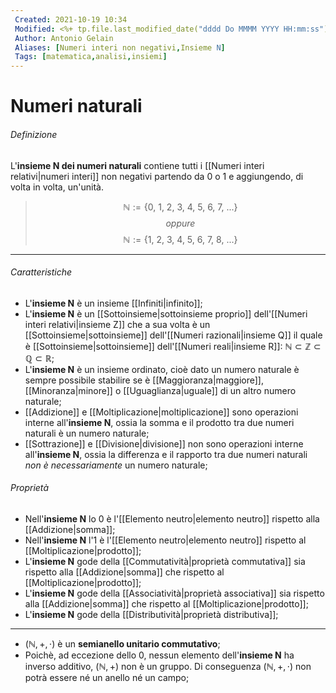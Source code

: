 ```yaml
---
 Created: 2021-10-19 10:34
 Modified: <%+ tp.file.last_modified_date("dddd Do MMMM YYYY HH:mm:ss") %>
 Author: Antonio Gelain
 Aliases: [Numeri interi non negativi,Insieme N]
 Tags: [matematica,analisi,insiemi]
---
```


# Numeri naturali

###### Definizione

L'**insieme N dei numeri naturali** contiene tutti i [[Numeri interi relativi|numeri interi]] non negativi partendo da 0 o 1 e aggiungendo, di volta in volta, un'unità.

> $$\mathbb{N} := \{0,\ 1,\ 2,\ 3,\ 4,\ 5,\ 6,\ 7,\ ...\}$$
> $$oppure$$
> $$\mathbb{N} := \{1,\ 2,\ 3,\ 4,\ 5,\ 6,\ 7,\ 8,\ ...\}$$

---

###### Caratteristiche

- L'**insieme N** è un insieme [[Infiniti|infinito]];
- L'**insieme N** è un [[Sottoinsieme|sottoinsieme proprio]] dell'[[Numeri interi relativi|insieme Z]] che a sua volta è un [[Sottoinsieme|sottoinsieme]] dell'[[Numeri razionali|insieme Q]] il quale è [[Sottoinsieme|sottoinsieme]] dell'[[Numeri reali|insieme R]]: $\mathbb{N} \subset \mathbb{Z} \subset \mathbb{Q} \subset \mathbb{R}$;
- L'**insieme N** è un insieme ordinato, cioè dato un numero naturale è sempre possibile stabilire se è [[Maggioranza|maggiore]], [[Minoranza|minore]] o [[Uguaglianza|uguale]] di un altro numero naturale;
- [[Addizione]] e [[Moltiplicazione|moltiplicazione]] sono operazioni interne all'**insieme N**, ossia la somma e il prodotto tra due numeri naturali è un numero naturale;
- [[Sottrazione]] e [[Divisione|divisione]] non sono operazioni interne all'**insieme N**, ossia la differenza e il rapporto tra due numeri naturali *non è necessariamente* un numero naturale;

###### Proprietà


- Nell'**insieme N** lo 0 è l'[[Elemento neutro|elemento neutro]] rispetto alla [[Addizione|somma]];
- Nell'**insieme N** l'1 è l'[[Elemento neutro|elemento neutro]] rispetto al [[Moltiplicazione|prodotto]];
- L'**insieme N** gode della [[Commutatività|proprietà commutativa]] sia rispetto alla [[Addizione|somma]] che rispetto al [[Moltiplicazione|prodotto]];
- L'**insieme N** gode della [[Associatività|proprietà associativa]] sia rispetto alla [[Addizione|somma]] che rispetto al [[Moltiplicazione|prodotto]];
- L'**insieme N** gode della [[Distributività|proprietà distributiva]];

---

- $(\mathbb{N}, +, \cdot)$ è un **semianello unitario commutativo**;
- Poichè, ad eccezione dello 0, nessun elemento dell'**insieme N** ha inverso additivo, $(\mathbb{N}, +)$ non è un gruppo.
	Di conseguenza $(\mathbb{N}, +, \cdot)$ non potrà essere né un anello né un campo;